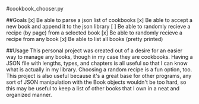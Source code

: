 #cookbook_chooser.py

##Goals
[x] Be able to parse a json list of cookbooks
[x] Be able to accept a new book and append it to the json library
[ ] Be able to randomly recieve a recipe (by page) from a selected book
[x] Be able to randomly recieve a recipe from any book
[x] Be able to list all books (pretty printed)

##Usage
This personal project was created out of a desire for an easier way to 
manage any books, though in my case they are cookbooks. Having a JSON file
with lengths, types, and chapters is all useful so that I can know what is
actually in my library. Choosing a random recipe is a fun option, too.
This project is also useful because it's a great base for other programs,
any sort of JSON manipulation with the Book objects wouldn't be too hard,
so this may be useful to keep a list of other books that I own in a neat
and organized manner.
